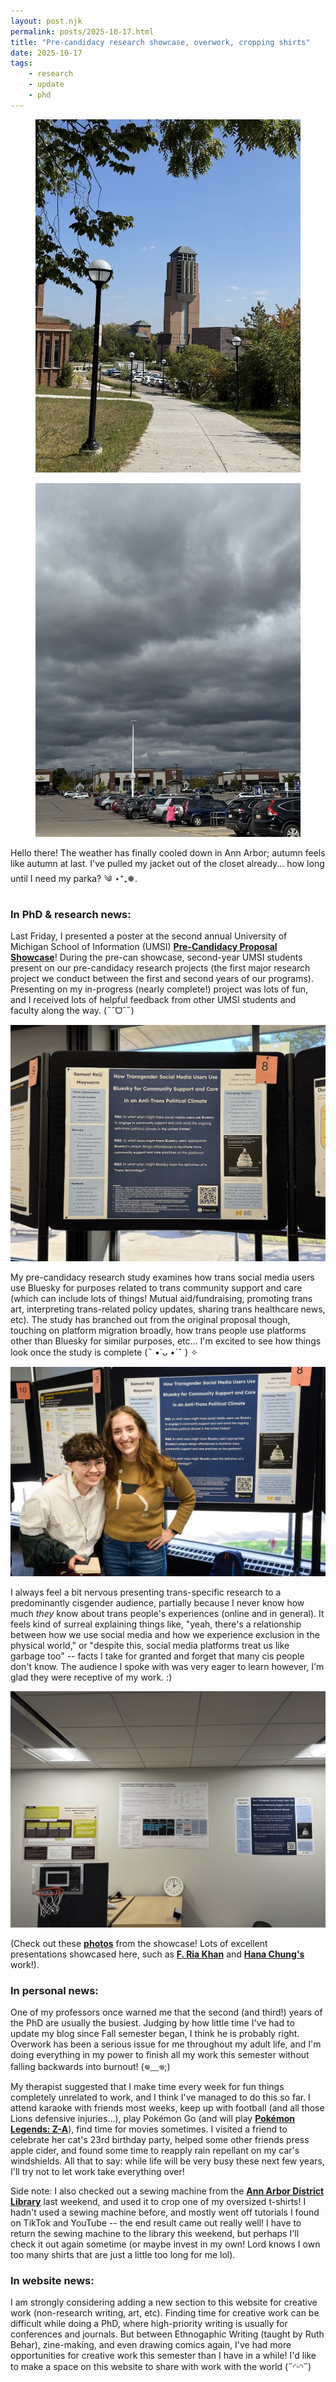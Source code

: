 ```yaml
---
layout: post.njk
permalink: posts/2025-10-17.html
title: "Pre-candidacy research showcase, overwork, cropping shirts"
date: 2025-10-17
tags:
    - research
    - update
    - phd
---
```

<div class="gallery">
    <figure>
        <a href="../images/septemberpierpont-2025.jpg" data-caption="Leinweber Computer Science and Information Building + Lurie Tower (University of Michigan, Ann Arbor, MI)"><img src="../images/thumbnails/thumb-septemberpierpont-2025.jpg" alt="Leinweber building and Lurie Tower."></a>
    </figure>
    <figure>
        <a href="../images/octoberclouds-2025.jpg" data-caption="Ominous clouds, but no rain! (Ann Arbor, MI)"><img src="../images/thumbnails/thumb-octoberclouds-2025.jpg" alt="Dark grey clouds above a parking lot."></a>
    </figure>
</div>
Hello there! The weather has finally cooled down in Ann Arbor; autumn feels like autumn at last. I've pulled my jacket out of the closet already... how long until I need my parka? ༄ ⋆⁺₊❅.

### In PhD & research news: 
Last Friday, I presented a poster at the second annual University of Michigan School of Information (UMSI) <a href="https://www.si.umich.edu/about-umsi/events/pre-candidacy-proposal-showcase" target="_blank"><b>Pre-Candidacy Proposal Showcase</b></a>! During the pre-can showcase, second-year UMSI students present on our pre-candidacy research projects (the first major research project we conduct between the first and second years of our programs). Presenting on my in-progress (nearly complete!) project was lots of fun, and I received lots of helpful feedback from other UMSI students and faculty along the way. (˶ˆᗜˆ˵)

<div class="gallery">
    <a href="../images/octoberposter-2025.jpg" data-caption="My UMSI pre-candidacy proposal showcase poster (University of Michigan, Ann Arbor, MI)"><img src="../images/thumbnails/thumb-octoberposter-2025.jpg" alt="A photograph of my pre-candidacy research poster."></a>
</div>

My pre-candidacy research study examines how trans social media users use Bluesky for purposes related to trans community support and care (which can include lots of things! Mutual aid/fundraising, promoting trans art, interpreting trans-related policy updates, sharing trans healthcare news, etc). The study has branched out from the original proposal though, touching on platform migration broadly, how trans people use platforms other than Bluesky for similar purposes, etc... I'm excited to see how things look once the study is complete (˵ •̀ ᴗ •́ ˵ ) ✧ 

<div class="gallery">
    <a href="../images/octoberposter3-2025.jpg" data-caption="Me and Dr. Michaelanne Thomas (one of my faculty advisors!) (University of Michigan, Ann Arbor, MI)"><img src="../images/thumbnails/thumb-octoberposter3-2025.jpg" alt="A photograph of me and Dr. Michaelanne Thomas standing in front of my pre-candidacy research poster."></a>
</div>

I always feel a bit nervous presenting trans-specific research to a predominantly cisgender audience, partially because I never know how much *they* know about trans people's experiences (online and in general). It feels kind of surreal explaining things like, "yeah, there's a relationship between how we use social media and how we experience exclusion in the physical world," or "despite this, social media platforms treat us like garbage too" -- facts I take for granted and forget that many cis people don't know. The audience I spoke with was very eager to learn however, I'm glad they were receptive of my work. :)

<div class="gallery">
    <a href="../images/octoberposter2-2025.jpg" data-caption="Ria, Hana, and I's research posters displayed in our office (University of Michigan, Ann Arbor, MI)"><img src="../images/thumbnails/thumb-octoberposter2-2025.jpg" alt="A photo of Ria, Hana, and I's research posters."></a>
</div>

(Check out these <a href="https://www.instagram.com/p/DPzN7pFj1NJ/" target="_blank"><b>photos</b></a> from the showcase! Lots of excellent presentations showcased here, such as <a href="https://www.iamfriak.com" target="_blank"><b>F. Ria Khan</b></a> and <a href="https://www.si.umich.edu/people/hana-chung" target="_blank"><b>Hana Chung's</a></b> work!). 

### In personal news:
One of my professors once warned me that the second (and third!) years of the PhD are usually the busiest. Judging by how little time I've had to update my blog since Fall semester began, I think he is probably right. Overwork has been a serious issue for me throughout my adult life, and I'm doing everything in my power to finish all my work this semester without falling backwards into burnout! (𖦹﹏𖦹;)

My therapist suggested that I make time every week for fun things completely unrelated to work, and I think I've managed to do this so far. I attend karaoke with friends most weeks, keep up with football (and all those Lions defensive injuries...), play Pokémon Go (and will play <a href="https://legends.pokemon.com/en-us" target="_blank"><b>Pokémon Legends: Z-A</a></b>), find time for movies sometimes. I visited a friend to celebrate her cat's 23rd birthday party, helped some other friends press apple cider, and found some time to reapply rain repellant on my car's windshields. All that to say: while life will be very busy these next few years, I'll try not to let work take everything over!

Side note: I also checked out a sewing machine from the <a href="https://aadl.org" target="_blank"><b>Ann Arbor District Library</a></b> last weekend, and used it to crop one of my oversized t-shirts! I hadn't used a sewing machine before, and mostly went off tutorials I found on TikTok and YouTube -- the end result came out really well! I have to return the sewing machine to the library this weekend, but perhaps I'll check it out again sometime (or maybe invest in my own! Lord knows I own too many shirts that are just a little too long for me lol).

### In website news:   
I am strongly considering adding a new section to this website for creative work (non-research writing, art, etc). Finding time for creative work can be difficult while doing a PhD, where high-priority writing is usually for conferences and journals. But between Ethnogaphic Writing (taught by Ruth Behar), zine-making, and even drawing comics again, I've had more opportunities for creative work this semester than I have in a while! I'd like to make a space on this website to share with work with the world (˶◜ᵕ◝˶)